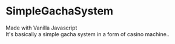 # SimpleGachaSystem

Made with Vanilla Javascript <br>
It's basically a simple gacha system in a form of casino machine..
